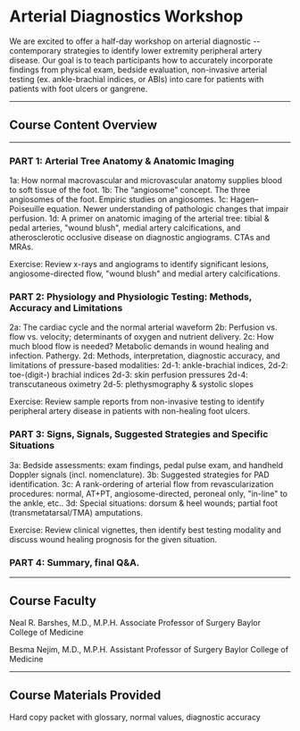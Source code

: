 <head>
<!-- Global site tag (gtag.js) - Google Analytics -->
<script async src="https://www.googletagmanager.com/gtag/js?id=G-YPLVGC5FDP"></script>
<script>
  window.dataLayer = window.dataLayer || [];
  function gtag(){dataLayer.push(arguments);}
  gtag('js', new Date());

  gtag('config', 'G-YPLVGC5FDP');
</script>
</head>

# Arterial Diagnostics Workshop

We are excited to offer a half-day workshop on arterial diagnostic -- contemporary strategies to identify lower extremity peripheral artery disease. Our goal is to teach participants how to accurately incorporate findings from physical exam, bedside evaluation, non-invasive arterial testing (ex. ankle-brachial indices, or ABIs) into care for patients with patients with foot ulcers or gangrene.

---------------------------------------------
## Course Content Overview
---------------------------------------------
### PART 1: Arterial Tree Anatomy & Anatomic Imaging

1a: How normal macrovascular and microvascular anatomy supplies blood to soft tissue of the foot. 
1b: The “angiosome” concept. The three angiosomes of the foot. Empiric studies on angiosomes.
1c: Hagen–Poiseuille equation. Newer understanding of pathologic changes that impair perfusion.
1d: A primer on anatomic imaging of the arterial tree: tibial & pedal arteries, "wound blush", medial artery calcifications, and atherosclerotic occlusive disease on diagnostic angiograms. CTAs and MRAs.

Exercise: Review x-rays and angiograms to identify significant lesions, angiosome-directed flow, "wound blush" and medial artery calcifications.



### PART 2: Physiology and Physiologic Testing: Methods, Accuracy and Limitations

2a: The cardiac cycle and the normal arterial waveform
2b: Perfusion vs. flow vs. velocity; determinants of oxygen and nutrient delivery.
2c: How much blood flow is needed? Metabolic demands in wound healing and infection. Pathergy.
2d: Methods, interpretation, diagnostic accuracy, and limitations of pressure-based modalities: 
    2d-1: ankle-brachial indices, 
    2d-2: toe-(digit-) brachial indices
    2d-3: skin perfusion pressures
    2d-4: transcutaneous oximetry
    2d-5: plethysmography & systolic slopes

Exercise: Review sample reports from non-invasive testing to identify peripheral artery disease in patients with non-healing foot ulcers.



### PART 3: Signs, Signals, Suggested Strategies and Specific Situations

3a: Bedside assessments: exam findings, pedal pulse exam, and handheld Doppler signals (incl. nomenclature).
3b: Suggested strategies for PAD identification.
3c: A rank-ordering of arterial flow from revascularization procedures: normal, AT+PT, angiosome-directed, peroneal only, "in-line" to the ankle, etc..
3d: Special situations: dorsum & heel wounds; partial foot (transmetatarsal/TMA) amputations.

Exercise: Review clinical vignettes, then identify best testing modality and discuss wound healing prognosis for the given situation. 



### PART 4: Summary, final Q&A.


---------------------------------------------
Course Faculty
---------------------------------------------

Neal R. Barshes, M.D., M.P.H.
Associate Professor of Surgery
Baylor College of Medicine

Besma Nejim, M.D., M.P.H.
Assistant Professor of Surgery
Baylor College of Medicine

---------------------------------------------
Course Materials Provided
---------------------------------------------

Hard copy packet with 
glossary, 
normal values, diagnostic accuracy


